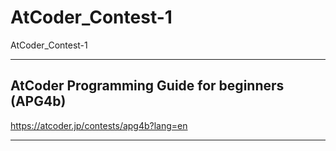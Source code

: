 # AtCoder_Contest-1
AtCoder_Contest-1


-------

## AtCoder Programming Guide for beginners (APG4b)
https://atcoder.jp/contests/apg4b?lang=en

-------

